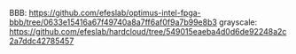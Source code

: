 BBB: https://github.com/efeslab/optimus-intel-fpga-bbb/tree/0633e15416a67f49740a8a7ff6af0f9a7b99e8b3
grayscale: https://github.com/efeslab/hardcloud/tree/549015eaeba4d0d6de92248a2c2a7ddc42785457
